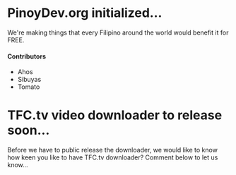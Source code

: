 # PinoyDev.org initialized...
We're making things that every Filipino around the world would benefit it for FREE.
#### Contributors
- Ahos
- Sibuyas
- Tomato


# TFC.tv video downloader to release soon...
Before we have to public release the downloader, we would like to know how keen you like to have TFC.tv downloader?
Comment below to let us know...
